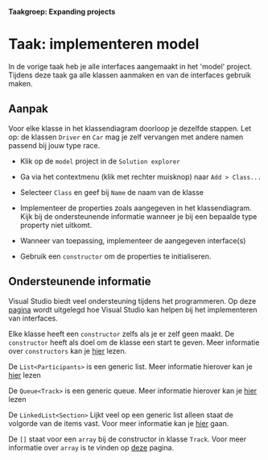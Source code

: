 **Taakgroep: Expanding projects**

# Taak: implementeren model

In de vorige taak heb je alle interfaces aangemaakt in het 'model' project.
Tijdens deze taak ga alle klassen aanmaken en van de interfaces gebruik maken.

## Aanpak

Voor elke klasse in het klassendiagram doorloop je dezelfde stappen. Let op: de klassen `Driver` en `Car` mag je zelf vervangen met andere namen passend bij jouw type race.

- Klik op de `model` project in de `Solution explorer`

- Ga via het contextmenu (klik met rechter muisknop) naar `Add > Class...`

- Selecteer `Class` en geef bij `Name` de naam van de klasse

- Implementeer de properties zoals aangegeven in het klassendiagram. Kijk bij de ondersteunende informatie wanneer je bij een bepaalde type property niet uitkomt.

- Wanneer van toepassing, implementeer de aangegeven interface(s)

- Gebruik een `constructor` om de properties te initialiseren.

## Ondersteunende informatie

Visual Studio biedt veel ondersteuning tijdens het programmeren.
Op deze [pagina](https://docs.microsoft.com/en-us/visualstudio/ide/reference/implement-interface?view=vs-2019) wordt uitgelegd hoe Visual Studio kan helpen bij het implementeren van interfaces.

Elke klasse heeft een `constructor` zelfs als je er zelf geen maakt. De `constructor` heeft als doel om de klasse een start te geven. Meer informatie over `constructors` kan je [hier](https://docs.microsoft.com/en-us/dotnet/csharp/programming-guide/classes-and-structs/constructors) lezen.

De `List<Participants>` is een generic list. Meer informatie hierover kan je [hier](https://docs.microsoft.com/en-us/dotnet/api/system.collections.generic.list-1) lezen

De `Queue<Track>` is een generic queue. Meer informatie hierover kan je [hier](https://www.tutorialsteacher.com/csharp/csharp-queue) lezen

De `LinkedList<Section>` Lijkt veel op een generic list alleen staat de volgorde van de items vast. Voor meer informatie kan je [hier](https://www.geeksforgeeks.org/linked-list-implementation-in-c-sharp/) gaan.

De `[]` staat voor een `array` bij de constructor in klasse `Track`. Voor meer informatie over `array` is te vinden op [deze](https://docs.microsoft.com/en-us/dotnet/csharp/programming-guide/arrays/) pagina.
